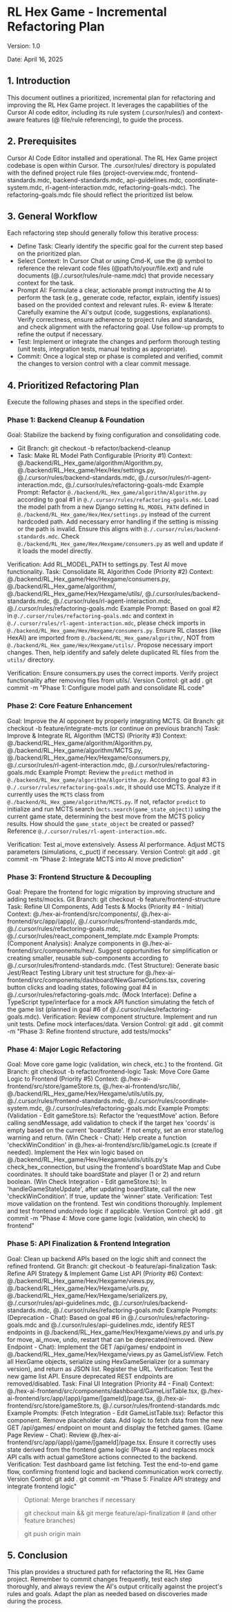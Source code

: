 # RL Hex Game - Incremental Refactoring Plan

Version: 1.0

Date: April 16, 2025

## 1. Introduction

This document outlines a prioritized, incremental plan for refactoring and improving the RL Hex Game project. It leverages the capabilities of the Cursor AI code editor, including its rule system (.cursor/rules/) and context-aware features (@ file/rule referencing), to guide the process.

## 2. Prerequisites

Cursor AI Code Editor installed and operational.
The RL Hex Game project codebase is open within Cursor.
The .cursor/rules/ directory is populated with the defined project rule files (project-overview.mdc, frontend-standards.mdc, backend-standards.mdc, api-guidelines.mdc, coordinate-system.mdc, rl-agent-interaction.mdc, refactoring-goals-mdc). The refactoring-goals.mdc file should reflect the prioritized list below.

## 3. General Workflow

Each refactoring step should generally follow this iterative process:

- Define Task: Clearly identify the specific goal for the current step based on the prioritized plan.
- Select Context: In Cursor Chat or using Cmd-K, use the @ symbol to reference the relevant code files (@path/to/your/file.ext) and rule documents (@./.cursor/rules/rule-name.mdc) that provide necessary context for the task.
- Prompt AI: Formulate a clear, actionable prompt instructing the AI to perform the task (e.g., generate code, refactor, explain, identify issues) based on the provided context and relevant rules.
R- eview & Iterate: Carefully examine the AI's output (code, suggestions, explanations). Verify correctness, ensure adherence to project rules and standards, and check alignment with the refactoring goal. Use follow-up prompts to refine the output if necessary.
- Test: Implement or integrate the changes and perform thorough testing (unit tests, integration tests, manual testing as appropriate).
- Commit: Once a logical step or phase is completed and verified, commit the changes to version control with a clear commit message.

## 4. Prioritized Refactoring Plan

Execute the following phases and steps in the specified order.

### Phase 1: Backend Cleanup & Foundation

Goal: Stabilize the backend by fixing configuration and consolidating code.
- Git Branch: git checkout -b refactor/backend-cleanup
- Task: Make RL Model Path Configurable (Priority #1)
Context: @./backend/RL_Hex_game/algorithm/Algorithm.py, @./backend/RL_Hex_game/Hex/Hex/settings.py, @./.cursor/rules/backend-standards.mdc, @./.cursor/rules/rl-agent-interaction.mdc, @./.cursor/rules/refactoring-goals-mdc
Example Prompt:
Refactor `@./backend/RL_Hex_game/algorithm/Algorithm.py` according to goal #1 in `@./.cursor/rules/refactoring-goals.mdc`. Load the model path from a new Django setting `RL_MODEL_PATH` defined in `@./backend/RL_Hex_game/Hex/Hex/settings.py` instead of the current hardcoded path. Add necessary error handling if the setting is missing or the path is invalid. Ensure this aligns with `@./.cursor/rules/backend-standards.mdc`. Check `@./backend/RL_Hex_game/Hex/Hexgame/consumers.py` as well and update if it loads the model directly.

Verification: Add RL_MODEL_PATH to settings.py. Test AI move functionality.
Task: Consolidate RL Algorithm Code (Priority #2)
Context: @./backend/RL_Hex_game/Hex/Hexgame/consumers.py, @./backend/RL_Hex_game/algorithm/, @./backend/RL_Hex_game/Hex/Hexgame/utils/, @./.cursor/rules/backend-standards.mdc, @./.cursor/rules/rl-agent-interaction.mdc, @./.cursor/rules/refactoring-goals.mdc
Example Prompt:
Based on goal #2 in `@./.cursor/rules/refactoring-goals.mdc` and context in `@./.cursor/rules/rl-agent-interaction.mdc`, please check imports in `@./backend/RL_Hex_game/Hex/Hexgame/consumers.py`. Ensure RL classes (like HexAI) are imported from `@./backend/RL_Hex_game/algorithm/`, NOT from `@./backend/RL_Hex_game/Hex/Hexgame/utils/`. Propose necessary import changes. Then, help identify and safely delete duplicated RL files from the `utils/` directory.

Verification: Ensure consumers.py uses the correct imports. Verify project functionality after removing files from utils/.
Version Control:
git add .
git commit -m "Phase 1: Configure model path and consolidate RL code"

### Phase 2: Core Feature Enhancement
Goal: Improve the AI opponent by properly integrating MCTS.
Git Branch: git checkout -b feature/integrate-mcts (or continue on previous branch)
Task: Improve & Integrate RL Algorithm (MCTS) (Priority #3)
Context: @./backend/RL_Hex_game/algorithm/Algorithm.py, @./backend/RL_Hex_game/algorithm/MCTS.py, @./backend/RL_Hex_game/Hex/Hexgame/consumers.py, @./.cursor/rules/rl-agent-interaction.mdc, @./.cursor/rules/refactoring-goals.mdc
Example Prompt:
Review the `predict` method in `@./backend/RL_Hex_game/algorithm/Algorithm.py`. According to goal #3 in `@./.cursor/rules/refactoring-goals.mdc`, it should use MCTS. Analyze if it currently uses the `MCTS` class from `@./backend/RL_Hex_game/algorithm/MCTS.py`. If not, refactor `predict` to initialize and run MCTS search (`mcts.search(game_state_object)`) using the current game state, determining the best move from the MCTS policy results. How should the `game_state_object` be created or passed? Reference `@./.cursor/rules/rl-agent-interaction.mdc`.

Verification: Test ai_move extensively. Assess AI performance. Adjust MCTS parameters (simulations, c_puct) if necessary.
Version Control:
git add .
git commit -m "Phase 2: Integrate MCTS into AI move prediction"

### Phase 3: Frontend Structure & Decoupling
Goal: Prepare the frontend for logic migration by improving structure and adding tests/mocks.
Git Branch: git checkout -b feature/frontend-structure
Task: Refine UI Components, Add Tests & Mocks (Priority #4 - Initial)
Context: @./hex-ai-frontend/src/components/, @./hex-ai-frontend/src/app/(app)/, @./.cursor/rules/frontend-standards.mdc, @./.cursor/rules/refactoring-goals.mdc, @./.cursor/rules/react_component_template.mdc
Example Prompts:
(Component Analysis): Analyze components in @./hex-ai-frontend/src/components/hex/. Suggest opportunities for simplification or creating smaller, reusable sub-components according to @./.cursor/rules/frontend-standards.mdc.
(Test Structure): Generate basic Jest/React Testing Library unit test structure for @./hex-ai-frontend/src/components/dashboard/NewGameOptions.tsx, covering button clicks and loading states, following goal #4 in @./.cursor/rules/refactoring-goals.mdc.
(Mock Interface): Define a TypeScript type/interface for a mock API function simulating the fetch of the game list (planned in goal #6 of @./.cursor/rules/refactoring-goals.mdc).
Verification: Review component structure. Implement and run unit tests. Define mock interfaces/data.
Version Control:
git add .
git commit -m "Phase 3: Refine frontend structure, add tests/mocks"

### Phase 4: Major Logic Refactoring
Goal: Move core game logic (validation, win check, etc.) to the frontend.
Git Branch: git checkout -b refactor/frontend-logic
Task: Move Core Game Logic to Frontend (Priority #5)
Context: @./hex-ai-frontend/src/store/gameStore.ts, @./hex-ai-frontend/src/lib/, @./backend/RL_Hex_game/Hex/Hexgame/utils/utils.py, @./.cursor/rules/frontend-standards.mdc, @./.cursor/rules/coordinate-system.mdc, @./.cursor/rules/refactoring-goals.mdc
Example Prompts:
(Validation - Edit gameStore.ts): Refactor the 'requestMove' action. Before calling sendMessage, add validation to check if the target hex 'coords' is empty based on the current 'boardState'. If not empty, set an error state/log warning and return.
(Win Check - Chat): Help create a function 'checkWinCondition' in @./hex-ai-frontend/src/lib/gameLogic.ts (create if needed). Implement the Hex win logic based on @./backend/RL_Hex_game/Hex/Hexgame/utils/utils.py's check_hex_connection, but using the frontend's boardState Map and Cube coordinates. It should take boardState and player (1 or 2) and return boolean.
(Win Check Integration - Edit gameStore.ts): In 'handleGameStateUpdate', after updating boardState, call the new 'checkWinCondition'. If true, update the 'winner' state.
Verification: Test move validation on the frontend. Test win conditions thoroughly. Implement and test frontend undo/redo logic if applicable.
Version Control:
git add .
git commit -m "Phase 4: Move core game logic (validation, win check) to frontend"

### Phase 5: API Finalization & Frontend Integration
Goal: Clean up backend APIs based on the logic shift and connect the refined frontend.
Git Branch: git checkout -b feature/api-finalization
Task: Refine API Strategy & Implement Game List API (Priority #6)
Context: @./backend/RL_Hex_game/Hex/Hexgame/views.py, @./backend/RL_Hex_game/Hex/Hexgame/urls.py, @./backend/RL_Hex_game/Hex/Hexgame/serializers.py, @./.cursor/rules/api-guidelines.mdc, @./.cursor/rules/backend-standards.mdc, @./.cursor/rules/refactoring-goals.mdc
Example Prompts:
(Deprecation - Chat): Based on goal #6 in @./.cursor/rules/refactoring-goals.mdc and @./.cursor/rules/api-guidelines.mdc, identify REST endpoints in @./backend/RL_Hex_game/Hex/Hexgame/views.py and urls.py for move, ai_move, undo, restart that can be deprecated/removed.
(New Endpoint - Chat): Implement the GET /api/games/ endpoint in @./backend/RL_Hex_game/Hex/Hexgame/views.py as GameListView. Fetch all HexGame objects, serialize using HexGameSerializer (or a summary version), and return as JSON list. Register the URL.
Verification: Test the new game list API. Ensure deprecated REST endpoints are removed/disabled.
Task: Final UI Integration (Priority #4 - Final)
Context: @./hex-ai-frontend/src/components/dashboard/GameListTable.tsx, @./hex-ai-frontend/src/app/(app)/game/[gameId]/page.tsx, @./hex-ai-frontend/src/store/gameStore.ts, @./.cursor/rules/frontend-standards.mdc
Example Prompts:
(Fetch Integration - Edit GameListTable.tsx): Refactor this component. Remove placeholder data. Add logic to fetch data from the new GET /api/games/ endpoint on mount and display the fetched games.
(Game Page Review - Chat): Review @./hex-ai-frontend/src/app/(app)/game/[gameId]/page.tsx. Ensure it correctly uses state derived from the frontend game logic (Phase 4) and replaces mock API calls with actual gameStore actions connected to the backend.
Verification: Test dashboard game list fetching. Test the end-to-end game flow, confirming frontend logic and backend communication work correctly.
Version Control:
git add .
git commit -m "Phase 5: Finalize API strategy and integrate frontend logic"

> Optional: Merge branches if necessary

> git checkout main && git merge feature/api-finalization # (and other feature branches)

> git push origin main

## 5. Conclusion
This plan provides a structured path for refactoring the RL Hex Game project. Remember to commit changes frequently, test each step thoroughly, and always review the AI's output critically against the project's rules and goals. Adapt the plan as needed based on discoveries made during the process.
